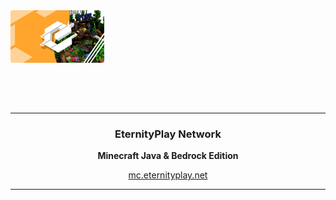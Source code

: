 <div align='center' style='width: 150px; height: 150px;'>
   <a href=''><img src='banner.png' /></a>
</div>

---

<div align='center'>
   <h3>EternityPlay Network</h3>
   <p>
      <b>Minecraft Java & Bedrock Edition</b>
   
   [mc.eternityplay.net](https://eternityplay.net)
   </p>
</div>

---







<!--
<p align="center">
  <img width="100" src="https://raw.githubusercontent.com/EternityPlay/.github/main/profile/logo.png" />
</p>
<h1 align="center">EternityPlay Network</h1>

<p align="center">

   <a href="https://discord.eternityplay.net">
    <img src="https://img.shields.io/discord/977878632343150662?color=7489d5&logo=discord&logoColor=ffffff" />
   </a>
   
</p>
-->
